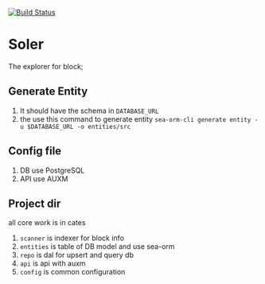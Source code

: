 [![Build Status](https://app.travis-ci.com/traitmeta/soler.svg?branch=main)](https://app.travis-ci.com/traitmeta/soler)

# Soler

The explorer for block;

## Generate Entity

1. It should have the schema in `DATABASE_URL`
2. the use this command to generate entity `sea-orm-cli generate entity -u $DATABASE_URL -o entities/src`

## Config file

1. DB use PostgreSQL
2. API use AUXM

## Project dir

all core work is in cates

1. `scanner` is indexer for block info
2. `entities` is table of DB model and use sea-orm
3. `repo` is dal for upsert and query db
4. `api` is api with auxm
5. `config` is common configuration
